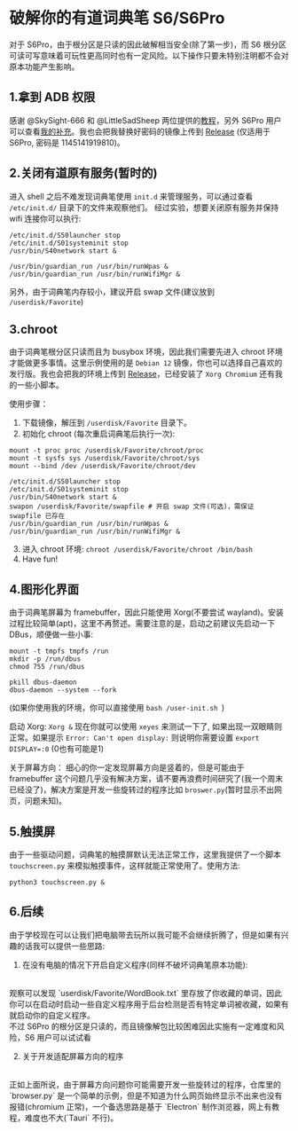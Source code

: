 # 破解你的有道词典笔 S6/S6Pro
对于 S6Pro，由于根分区是只读的因此破解相当安全(除了第一步)，而 S6 根分区可读可写意味着可玩性更高同时也有一定风险。以下操作只要未特别注明都不会对原本功能产生影响。
## 1.拿到 ADB 权限
感谢 @SkySight-666 和 @LittleSadSheep 两位提供的[教程](https://github.com/orgs/PenUniverse/discussions/277)，另外 S6Pro 用户可以查看[我的补充](https://github.com/orgs/PenUniverse/discussions/277#discussioncomment-12398830)。我也会把我替换好密码的镜像上传到 [Release](https://github.com/ovo-Tim/Youdao-DictPenS6P/releases) (仅适用于 S6Pro, 密码是 1145141919810)。

## 2.关闭有道原有服务(暂时的)
进入 shell 之后不难发现词典笔使用 `init.d` 来管理服务，可以通过查看 `/etc/init.d/` 目录下的文件来观察他们。
经过实验，想要关闭原有服务并保持 wifi 连接你可以执行:
``` shell
/etc/init.d/S50launcher stop
/etc/init.d/S01systeminit stop
/usr/bin/S40network start &

/usr/bin/guardian_run /usr/bin/runWpas &
/usr/bin/guardian_run /usr/bin/runWifiMgr &
```

另外，由于词典笔内存较小，建议开启 swap 文件(建议放到 `/userdisk/Favorite`)

## 3.chroot
由于词典笔根分区只读而且为 busybox 环境，因此我们需要先进入 chroot 环境才能做更多事情。这里示例使用的是 `Debian 12` 镜像，你也可以选择自己喜欢的发行版。我也会把我的环境上传到 [Release](https://github.com/ovo-Tim/Youdao-DictPenS6P/releases)，已经安装了 `Xorg Chromium` 还有我的一些小脚本。

使用步骤：
1. 下载镜像，解压到 `/userdisk/Favorite` 目录下。
2. 初始化 chroot (每次重启词典笔后执行一次):
``` shell
mount -t proc proc /userdisk/Favorite/chroot/proc
mount -t sysfs sys /userdisk/Favorite/chroot/sys
mount --bind /dev /userdisk/Favorite/chroot/dev

/etc/init.d/S50launcher stop
/etc/init.d/S01systeminit stop
/usr/bin/S40network start &
swapon /userdisk/Favorite/swapfile # 开启 swap 文件(可选)，需保证 swapfile 已存在
/usr/bin/guardian_run /usr/bin/runWpas &
/usr/bin/guardian_run /usr/bin/runWifiMgr &
```
3. 进入 chroot 环境: `chroot /userdisk/Favorite/chroot /bin/bash`
4. Have fun!

## 4.图形化界面
由于词典笔屏幕为 framebuffer，因此只能使用 Xorg(不要尝试 wayland)。安装过程比较简单(apt)，这里不再赘述。需要注意的是，启动之前建议先启动一下 DBus，顺便做一些小事:
``` shell
mount -t tmpfs tmpfs /run
mkdir -p /run/dbus
chmod 755 /run/dbus

pkill dbus-daemon
dbus-daemon --system --fork
```
(如果你使用我的环境，你可以直接使用 `bash /user-init.sh `)

启动 Xorg: `Xorg &`
现在你就可以使用 `xeyes` 来测试一下了, 如果出现一双眼睛则正常。如果提示 `Error: Can't open display:` 则说明你需要设置 `export DISPLAY=:0` (0也有可能是1)

关于屏幕方向：
细心的你一定发现屏幕方向是竖着的，但是可能由于 framebuffer 这个问题几乎没有解决方案，请不要再浪费时间研究了(我一个周末已经没了)，解决方案是开发一些旋转过的程序比如 `broswer.py`(暂时显示不出网页，问题未知)。

## 5.触摸屏
由于一些驱动问题，词典笔的触摸屏默认无法正常工作，这里我提供了一个脚本 `touchscreen.py` 来模拟触摸事件，这样就能正常使用了。使用方法:
``` shell
python3 touchscreen.py &
```

## 6.后续
由于学校现在可以让我们把电脑带去玩所以我可能不会继续折腾了，但是如果有兴趣的话我可以提供一些思路:
1. 在没有电脑的情况下开启自定义程序(同样不破坏词典笔原本功能):
<br/>
观察可以发现 `userdisk/Favorite/WordBook.txt` 里存放了你收藏的单词，因此你可以在启动时启动一些自定义程序用于后台检测是否有特定单词被收藏，如果有就启动你的自定义程序。
<br/>
不过 S6Pro 的根分区是只读的，而且镜像解包比较困难因此实施有一定难度和风险，S6 用户可以试试看

2. 关于开发适配屏幕方向的程序
<br/>
正如上面所说，由于屏幕方向问题你可能需要开发一些旋转过的程序，仓库里的 `browser.py` 是一个简单的示例，但是不知道为什么网页始终显示不出来也没有报错(chromium 正常)，一个备选思路是基于 `Electron` 制作浏览器，网上有教程，难度也不大(`Tauri` 不行)。